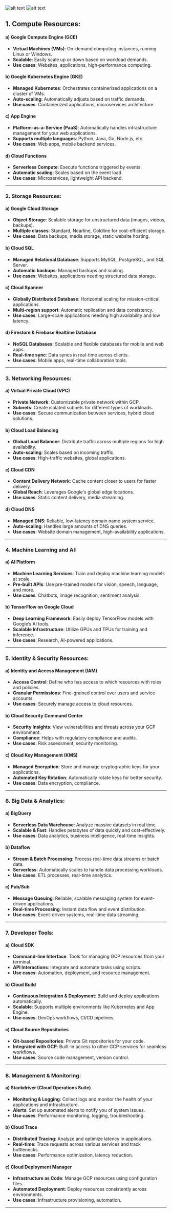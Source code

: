 ![alt text](image-4.png)
![alt text](image-5.png)

## **1. Compute Resources:**

#### **a) Google Compute Engine (GCE)**  
- **Virtual Machines (VMs)**: On-demand computing instances, running Linux or Windows.
- **Scalable**: Easily scale up or down based on workload demands.
- **Use cases**: Websites, applications, high-performance computing.

#### **b) Google Kubernetes Engine (GKE)**  
- **Managed Kubernetes**: Orchestrates containerized applications on a cluster of VMs.
- **Auto-scaling**: Automatically adjusts based on traffic demands.
- **Use cases**: Containerized applications, microservices architecture.

#### **c) App Engine**  
- **Platform-as-a-Service (PaaS)**: Automatically handles infrastructure management for your web applications.
- **Supports multiple languages**: Python, Java, Go, Node.js, etc.
- **Use cases**: Web apps, mobile backend services.

#### **d) Cloud Functions**  
- **Serverless Compute**: Execute functions triggered by events.
- **Automatic scaling**: Scales based on the event load.
- **Use cases**: Microservices, lightweight API backend.

---

### **2. Storage Resources:**

#### **a) Google Cloud Storage**  
- **Object Storage**: Scalable storage for unstructured data (images, videos, backups).
- **Multiple classes**: Standard, Nearline, Coldline for cost-efficient storage.
- **Use cases**: Data backups, media storage, static website hosting.

#### **b) Cloud SQL**  
- **Managed Relational Database**: Supports MySQL, PostgreSQL, and SQL Server.
- **Automatic backups**: Managed backups and scaling.
- **Use cases**: Websites, applications needing structured data storage.

#### **c) Cloud Spanner**  
- **Globally Distributed Database**: Horizontal scaling for mission-critical applications.
- **Multi-region support**: Automatic replication and data consistency.
- **Use cases**: Large-scale applications needing high availability and low latency.

#### **d) Firestore & Firebase Realtime Database**  
- **NoSQL Databases**: Scalable and flexible databases for mobile and web apps.
- **Real-time sync**: Data syncs in real-time across clients.
- **Use cases**: Mobile apps, real-time collaboration tools.

---

### **3. Networking Resources:**

#### **a) Virtual Private Cloud (VPC)**  
- **Private Network**: Customizable private network within GCP.
- **Subnets**: Create isolated subnets for different types of workloads.
- **Use cases**: Secure communication between services, hybrid cloud solutions.

#### **b) Cloud Load Balancing**  
- **Global Load Balancer**: Distribute traffic across multiple regions for high availability.
- **Auto-scaling**: Scales based on incoming traffic.
- **Use cases**: High-traffic websites, global applications.

#### **c) Cloud CDN**  
- **Content Delivery Network**: Cache content closer to users for faster delivery.
- **Global Reach**: Leverages Google's global edge locations.
- **Use cases**: Static content delivery, media streaming.

#### **d) Cloud DNS**  
- **Managed DNS**: Reliable, low-latency domain name system service.
- **Auto-scaling**: Handles large amounts of DNS queries.
- **Use cases**: Website domain management, high-availability applications.

---

### **4. Machine Learning and AI:**

#### **a) AI Platform**  
- **Machine Learning Services**: Train and deploy machine learning models at scale.
- **Pre-built APIs**: Use pre-trained models for vision, speech, language, and more.
- **Use cases**: Chatbots, image recognition, sentiment analysis.

#### **b) TensorFlow on Google Cloud**  
- **Deep Learning Framework**: Easily deploy TensorFlow models with Google’s AI tools.
- **Scalable Infrastructure**: Utilize GPUs and TPUs for training and inference.
- **Use cases**: Research, AI-powered applications.

---

### **5. Identity & Security Resources:**

#### **a) Identity and Access Management (IAM)**  
- **Access Control**: Define who has access to which resources with roles and policies.
- **Granular Permissions**: Fine-grained control over users and service accounts.
- **Use cases**: Securely manage access to cloud resources.

#### **b) Cloud Security Command Center**  
- **Security Insights**: View vulnerabilities and threats across your GCP environment.
- **Compliance**: Helps with regulatory compliance and audits.
- **Use cases**: Risk assessment, security monitoring.

#### **c) Cloud Key Management (KMS)**  
- **Managed Encryption**: Store and manage cryptographic keys for your applications.
- **Automated Key Rotation**: Automatically rotate keys for better security.
- **Use cases**: Data encryption, compliance.

---

### **6. Big Data & Analytics:**

#### **a) BigQuery**  
- **Serverless Data Warehouse**: Analyze massive datasets in real time.
- **Scalable & Fast**: Handles petabytes of data quickly and cost-effectively.
- **Use cases**: Data analytics, business intelligence, real-time insights.

#### **b) Dataflow**  
- **Stream & Batch Processing**: Process real-time data streams or batch data.
- **Serverless**: Automatically scales to handle data processing workloads.
- **Use cases**: ETL processes, real-time analytics.

#### **c) Pub/Sub**  
- **Message Queuing**: Reliable, scalable messaging system for event-driven applications.
- **Real-time Processing**: Instant data flow and event distribution.
- **Use cases**: Event-driven systems, real-time data streaming.

---

### **7. Developer Tools:**

#### **a) Cloud SDK**  
- **Command-line Interface**: Tools for managing GCP resources from your terminal.
- **API Interactions**: Integrate and automate tasks using scripts.
- **Use cases**: Automation, deployment, and resource management.

#### **b) Cloud Build**  
- **Continuous Integration & Deployment**: Build and deploy applications automatically.
- **Scalable**: Supports multiple environments like Kubernetes and App Engine.
- **Use cases**: DevOps workflows, CI/CD pipelines.

#### **c) Cloud Source Repositories**  
- **Git-based Repositories**: Private Git repositories for your code.
- **Integrated with GCP**: Built-in access to other GCP services for seamless workflows.
- **Use cases**: Source code management, version control.

---

### **8. Management & Monitoring:**

#### **a) Stackdriver (Cloud Operations Suite)**  
- **Monitoring & Logging**: Collect logs and monitor the health of your applications and infrastructure.
- **Alerts**: Set up automated alerts to notify you of system issues.
- **Use cases**: Performance monitoring, logging, troubleshooting.

#### **b) Cloud Trace**  
- **Distributed Tracing**: Analyze and optimize latency in applications.
- **Real-time**: Trace requests across various services and track bottlenecks.
- **Use cases**: Performance optimization, latency reduction.

#### **c) Cloud Deployment Manager**  
- **Infrastructure as Code**: Manage GCP resources using configuration files.
- **Automated Deployment**: Deploy resources consistently across environments.
- **Use cases**: Infrastructure provisioning, automation.

---
